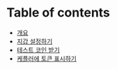 # Table of contents

* [개요](README.md)
* [지갑 설정하기](undefined-1.md)
* [테스트 코인 받기](undefined-2.md)
* [케플러에 토큰 표시하기](undefined-3.md)

